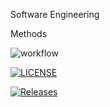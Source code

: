 Software Engineering

Methods

![workflow](https://github.com/NesreenTittle/sem/actions/workflows/main.yml/badge.svg)

[![LICENSE](https://img.shields.io/github/license/<NesreenTittle>/sem.svg?style=flat-square)](https://github.com/<NesreenTittle>/sem/blob/master/LICENSE)

[![Releases](https://img.shields.io/github/release/<NesreenTittle>/sem/all.svg?style=flat-square)](https://github.com/<NesreenTittle>/sem/releases)
